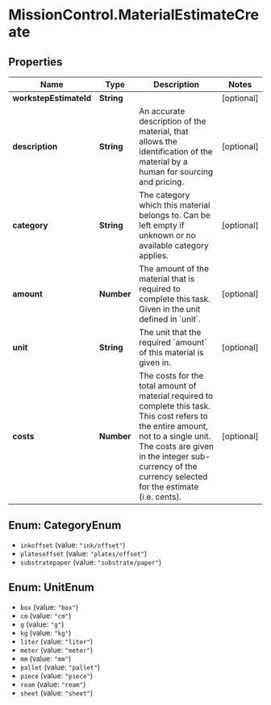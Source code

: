 # MissionControl.MaterialEstimateCreate

## Properties
Name | Type | Description | Notes
------------ | ------------- | ------------- | -------------
**workstepEstimateId** | **String** |  | [optional] 
**description** | **String** | An accurate description of the material, that allows the identification of the material by a human for sourcing and pricing. | [optional] 
**category** | **String** | The category which this material belongs to. Can be left empty if unknown or no available category applies. | [optional] 
**amount** | **Number** | The amount of the material that is required to complete this task. Given in the unit defined in &#x60;unit&#x60;. | [optional] 
**unit** | **String** | The unit that the required &#x60;amount&#x60; of this material is given in. | [optional] 
**costs** | **Number** | The costs for the total amount of material required to complete this task. This cost refers to the entire amount, not to a single unit. The costs are given in the integer sub-currency of the currency selected for the estimate (i.e. cents). | [optional] 

<a name="CategoryEnum"></a>
## Enum: CategoryEnum

* `inkoffset` (value: `"ink/offset"`)
* `platesoffset` (value: `"plates/offset"`)
* `substratepaper` (value: `"substrate/paper"`)


<a name="UnitEnum"></a>
## Enum: UnitEnum

* `box` (value: `"box"`)
* `cm` (value: `"cm"`)
* `g` (value: `"g"`)
* `kg` (value: `"kg"`)
* `liter` (value: `"liter"`)
* `meter` (value: `"meter"`)
* `mm` (value: `"mm"`)
* `pallet` (value: `"pallet"`)
* `piece` (value: `"piece"`)
* `ream` (value: `"ream"`)
* `sheet` (value: `"sheet"`)

